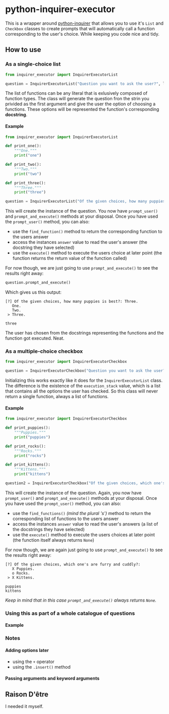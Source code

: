 # python-inquirer-executor
This is a wrapper around [python-inquirer](https://github.com/magmax/python-inquirer) that allows you to use it's `List` and `Checkbox` classes to create prompts that will automatically call a function corresponding to the user's choice. While keeping you code nice and tidy.
## How to use
### As a single-choice list
```python
from inquirer_executor import InquirerExecutorList 

question = InquirerExecutorList("Question you want to ask the user?", list_of_functions)
```
The list of functions can be any literal that is exlusively composed of function types. The class will generate the question fron the strin you privided as the first argument and give the user the option of choosing a functions. These options will be represented the function's corresponding **docstring**. 

#### Example

```python
from inquirer_executor import InquirerExecutorList 

def print_one():
    """One."""
    print("one")

def print_two():
    """Two."""
    print("two")

def print_three():
    """Three."""
    print("three")

question = InquirerExecutorList("Of the given choices, how many puppies is best?", [print_one, print_two, print_three])    
```
This will create the instance of the question. You now have `prompt_user()` and `prompt_and_execute()` methods at your disposal. Once you have used the `prompt_user()` method, you can also:
- use the `find_function()` method to return the corresponding function to the users answer
- access the instances `answer` value to read the user's answer (the docstring they have selected)
- use the `execute()` method to execute the users choice at later point (the function returns the return value of the function called)

For now though, we are just going to use `prompt_and_execute()` to see the results right away:
```python
question.prompt_and_execute()
```
Which gives us this output:
```
[?] Of the given choices, how many puppies is best?: Three.
   One.
   Two.
 > Three.

three
```
The user has chosen from the docstrings representing the functions and the function got executed. Neat.

### As a multiple-choice checkbox
```python
from inquirer_executor import InquirerExecutorCheckbox

question = InquirerExecutorCheckbox("Question you want to ask the user?", list_of_functions)
```
Initializing this works exactly like it does for the `InquirerExecutorList` class. The difference is the existence of the `execution_stack` value, which is a list that contains all the options the user has checked. So this class will never return a single function, always a list of functions.


#### Example
```python
from inquirer_executor import InquirerExecutorCheckbox

def print_puppies():
    """Puppies."""
    print("puppies")

def print_rocks():
    """Rocks."""
    print("rocks")

def print_kittens():
    """Kittens."""
    print("kittens")

question2 = InquirerExecutorCheckbox("Of the given choices, which one's are furry and cuddly?", [print_puppies, print_rocks, print_kittens])
```
This will create the instance of the question. Again, you now have `prompt_user()` and `prompt_and_execute()` methods at your disposal. Once you have used the `prompt_user()` method, you can also:
- use the `find_functions()` *(mind the plural 's')* method to return the corresponding list of functions to the users answer
- access the instances `answer` value to read the user's answers (a list of the docstrings they have selected)
- use the `execute()` method to execute the users choices at later point (the function itself always returns `None`)

For now though, we are again just going to use `prompt_and_execute()` to see the results right away:
```
[?] Of the given choices, which one's are furry and cuddly?: 
   X Puppies.
   o Rocks.
 > X Kittens.

puppies
kittens
```
*Keep in mind that in this case `prompt_and_execute()` always returns `None`.*
### Using this as part of a whole catalogue of questions

#### Example

### Notes
#### Adding options later
- using the `+` operator
- using the `.insert()` method
#### Passing arguments and keyword arguments

## Raison D'être

I needed it myself.